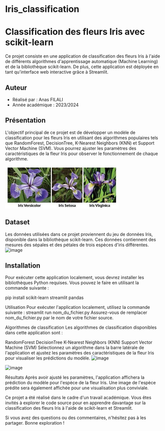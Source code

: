 # Iris_classification
# Classification des fleurs Iris avec scikit-learn

Ce projet consiste en une application de classification des fleurs Iris à l'aide de différents algorithmes d'apprentissage automatique (Machine Learning) et de la bibliothèque scikit-learn. De plus, cette application est déployée en tant qu'interface web interactive grâce à Streamlit.

## Auteur

- Réalisé par : Anas FILALI
- Année académique : 2023/2024

## Présentation

L'objectif principal de ce projet est de développer un modèle de classification pour les fleurs Iris en utilisant des algorithmes populaires tels que RandomForest, DecisionTree, K-Nearest Neighbors (KNN) et Support Vector Machine (SVM). Vous pourrez ajuster les paramètres des caractéristiques de la fleur Iris pour observer le fonctionnement de chaque algorithme.

![Fleur Iris](/Lab1/Images/iris.jpg)

## Dataset

Les données utilisées dans ce projet proviennent du jeu de données Iris, disponible dans la bibliothèque scikit-learn. Ces données contiennent des mesures des sépales et des pétales de trois espèces d'iris différentes.
![image](https://github.com/FilaliAnas/iris_classification/assets/107961652/be561b7e-09b7-411e-95fc-e4748a3a4b2c)

## Installation

Pour exécuter cette application localement, vous devrez installer les bibliothèques Python requises. Vous pouvez le faire en utilisant la commande suivante :


pip install scikit-learn streamlit pandas

Utilisation
Pour exécuter l'application localement, utilisez la commande suivante :
streamlit run nom_du_fichier.py
Assurez-vous de remplacer nom_du_fichier.py par le nom de votre fichier source.

Algorithmes de classification
Les algorithmes de classification disponibles dans cette application sont :

RandomForest
DecisionTree
K-Nearest Neighbors (KNN)
Support Vector Machine (SVM)
Sélectionnez un algorithme dans la barre latérale de l'application et ajustez les paramètres des caractéristiques de la fleur Iris pour visualiser les prédictions du modèle.
![image](https://github.com/FilaliAnas/iris_classification/assets/107961652/b0b0868e-a5bf-4678-90ab-5bf626bd5087)


![image](https://github.com/FilaliAnas/iris_classification/assets/107961652/4dfe1feb-b108-4507-8d4e-9c262d73541b)

Résultats
Après avoir ajusté les paramètres, l'application affichera la prédiction du modèle pour l'espèce de la fleur Iris. Une image de l'espèce prédite sera également affichée pour une visualisation plus conviviale.

Ce projet a été réalisé dans le cadre d'un travail académique. Vous êtes invités à explorer le code source pour en apprendre davantage sur la classification des fleurs Iris à l'aide de scikit-learn et Streamlit.

Si vous avez des questions ou des commentaires, n'hésitez pas à les partager. Bonne exploration !


